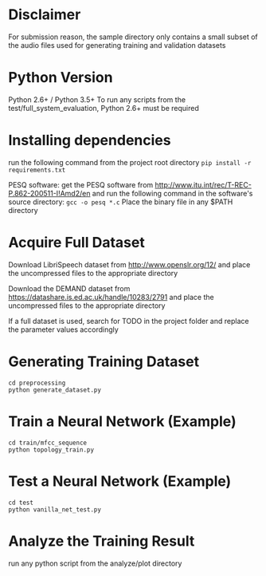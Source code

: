 # Disclaimer #
For submission reason, the sample directory only contains a small subset of the audio files used for generating training and validation datasets
# Python Version #
Python 2.6+ / Python 3.5+
To run any scripts from the test/full_system_evaluation, Python 2.6+ must be required
# Installing dependencies #
run the following command from the project root directory
``` pip install -r requirements.txt ```

PESQ software: get the PESQ software from http://www.itu.int/rec/T-REC-P.862-200511-I!Amd2/en and run the following command in the software's source directory:
```gcc -o pesq *.c```
Place the binary file in any $PATH directory

# Acquire Full Dataset #
Download LibriSpeech dataset from http://www.openslr.org/12/ and place the uncompressed files to the appropriate directory

Download the DEMAND dataset from https://datashare.is.ed.ac.uk/handle/10283/2791 and place the uncompressed files to the appropriate directory

If a full dataset is used, search for TODO in the project folder and replace the parameter values accordingly

# Generating Training Dataset #
```
cd preprocessing
python generate_dataset.py
```
# Train a Neural Network (Example) #
```
cd train/mfcc_sequence
python topology_train.py
```
# Test a Neural Network (Example) #
```
cd test
python vanilla_net_test.py
```
# Analyze the Training Result #
run any python script from the analyze/plot directory
